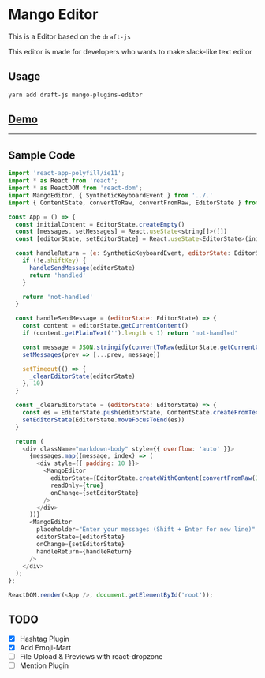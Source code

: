 # Mango Editor

This is a Editor based on the `draft-js`

This editor is made for developers who wants to make slack-like text editor


## Usage

```bash
yarn add draft-js mango-plugins-editor
```
<h2>
  <a href="https://mango-editor-playground.vercel.app/">Demo</a>
</h2>

---

## Sample Code

```javascript
import 'react-app-polyfill/ie11';
import * as React from 'react';
import * as ReactDOM from 'react-dom';
import MangoEditor, { SyntheticKeyboardEvent } from '../.'
import { ContentState, convertToRaw, convertFromRaw, EditorState } from 'draft-js';

const App = () => {
  const initialContent = EditorState.createEmpty()
  const [messages, setMessages] = React.useState<string[]>([])
  const [editorState, setEditorState] = React.useState<EditorState>(initialContent)

  const handleReturn = (e: SyntheticKeyboardEvent, editorState: EditorState) => {
    if (!e.shiftKey) {
      handleSendMessage(editorState)
      return 'handled'
    }

    return 'not-handled'
  }

  const handleSendMessage = (editorState: EditorState) => {
    const content = editorState.getCurrentContent()
    if (content.getPlainText('').length < 1) return 'not-handled'

    const message = JSON.stringify(convertToRaw(editorState.getCurrentContent()))
    setMessages(prev => [...prev, message])

    setTimeout(() => {
      _clearEditorState(editorState)
    }, 10)
  }

  const _clearEditorState = (editorState: EditorState) => {
    const es = EditorState.push(editorState, ContentState.createFromText(''), 'remove-range')
    setEditorState(EditorState.moveFocusToEnd(es))
  }

  return (
    <div className="markdown-body" style={{ overflow: 'auto' }}>
      {messages.map((message, index) => (
        <div style={{ padding: 10 }}>
          <MangoEditor
            editorState={EditorState.createWithContent(convertFromRaw(JSON.parse(message)))}
            readOnly={true}
            onChange={setEditorState}
          />
        </div>
      ))}
      <MangoEditor
        placeholder="Enter your messages (Shift + Enter for new line)"
        editorState={editorState}
        onChange={setEditorState}
        handleReturn={handleReturn}
      />
    </div>
  );
};

ReactDOM.render(<App />, document.getElementById('root'));
```

## TODO

- [x] Hashtag Plugin
- [x] Add Emoji-Mart
- [ ] File Upload & Previews with react-dropzone
- [ ] Mention Plugin
